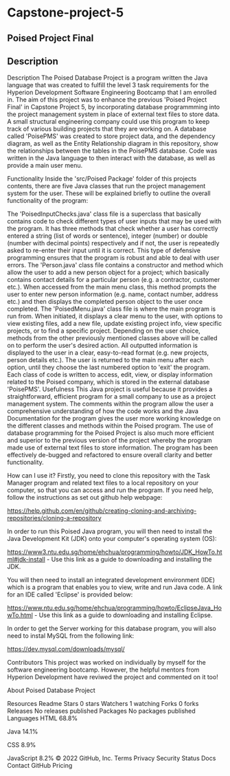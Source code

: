 # Capstone-project-5
## Poised Project Final
## Description

Description
The Poised Database Project is a program written the Java language that was created to fulfill the level 3 task requirements for the Hyperion Development Software Engineering Bootcamp that I am enrolled in. The aim of this project was to enhance the previous 'Poised Project Final' in Capstone Project 5, by incorporating database programmming into the project management system in place of external text files to store data. A small structural engineering company could use this program to keep track of various building projects that they are working on. A database called 'PoisePMS' was created to store project data, and the dependency diagram, as well as the Entity Relationship diagram in this repository, show the relationships between the tables in the PoisePMS database. Code was written in the Java language to then interact with the database, as well as provide a main user menu.

Functionality
Inside the 'src/Poised Package' folder of this projects contents, there are five Java classes that run the project management system for the user. These will be explained briefly to outline the overall functionality of the program:

The 'PoisedInputChecks.java' class file is a superclass that basically contains code to check different types of user inputs that may be used with the program. It has three methods that check whether a user has correctly entered a string (list of words or sentence), integer (number) or double (number with decimal points) respectively and if not, the user is repeatedly asked to re-enter their input until it is correct. This type of defensive programming ensures that the program is robust and able to deal with user errors.
The 'Person.java' class file contains a constructor and method which allow the user to add a new person object for a project; which basically contains contact details for a particular person (e.g. a contractor, customer etc.). When accessed from the main menu class, this method prompts the user to enter new person information (e.g. name, contact number, address etc.) and then displays the completed person object to the user once completed.
The 'PoisedMenu.java' class file is where the main program is run from. When initiated, it displays a clear menu to the user, with options to view existing files, add a new file, update existing project info, view specific projects, or to find a specific project. Depending on the user choice, methods from the other previously mentioned classes above will be called on to perform the user's desired action. All outputted information is displayed to the user in a clear, easy-to-read format (e.g. new projects, person details etc.). The user is returned to the main menu after each option, until they choose the last numbered option to 'exit' the program.
Each class of code is written to access, edit, view, or display information related to the Poised company, which is stored in the external database 'PoisePMS'.
Usefulness
This Java project is useful because it provides a straightforward, efficient program for a small company to use as a project management system. The comments within the program allow the user a comprehensive understanding of how the code works and the Java Documentation for the program gives the user more working knowledge on the different classes and methods within the Poised program. The use of database programming for the Poised Project is also much more efficient and superior to the previous version of the project whereby the program made use of external text files to store information. The program has been effectively de-bugged and refactored to ensure overall clarity and better functionality.

How can I use it?
Firstly, you need to clone this repository with the Task Manager program and related text files to a local repository on your computer, so that you can access and run the program. If you need help, follow the instructions as set out github help webpage:

https://help.github.com/en/github/creating-cloning-and-archiving-repositories/cloning-a-repository

In order to run this Poised Java program, you will then need to install the Java Development Kit (JDK) onto your computer's operating system (OS):

https://www3.ntu.edu.sg/home/ehchua/programming/howto/JDK_HowTo.html#jdk-install - Use this link as a guide to downloading and installing the JDK.

You will then need to install an integrated development environment (IDE) which is a program that enables you to view, write and run Java code. A link for an IDE called 'Eclipse' is provided below:

https://www.ntu.edu.sg/home/ehchua/programming/howto/EclipseJava_HowTo.html - Use this link as a guide to downloading and installing Eclipse.

In order to get the Server working for this database program, you will also need to instal MySQL from the following link:

https://dev.mysql.com/downloads/mysql/

Contributors
This project was worked on individually by myself for the software engineering bootcamp. However, the helpful mentors from Hyperion Development have reviwed the project and commented on it too!

About
Poised Database Project

Resources
 Readme
Stars
 0 stars
Watchers
 1 watching
Forks
 0 forks
Releases
No releases published
Packages
No packages published
Languages
HTML
68.8%
 
Java
14.1%
 
CSS
8.9%
 
JavaScript
8.2%
© 2022 GitHub, Inc.
Terms
Privacy
Security
Status
Docs
Contact GitHub
Pricing
